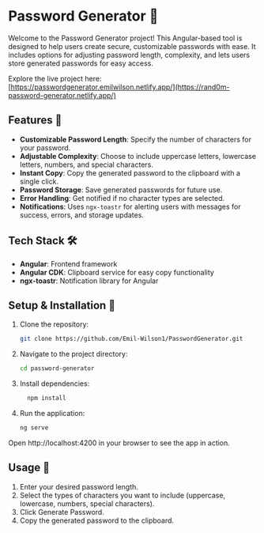 # Password Generator 🔐

Welcome to the Password Generator project! This Angular-based tool is designed to help users create secure, customizable passwords with ease. It includes options for adjusting password length, complexity, and lets users store generated passwords for easy access.

Explore the live project here: [https://passwordgenerator.emilwilson.netlify.app/](https://rand0m-password-generator.netlify.app/)

## Features 📌

- **Customizable Password Length**: Specify the number of characters for your password.
- **Adjustable Complexity**: Choose to include uppercase letters, lowercase letters, numbers, and special characters.
- **Instant Copy**: Copy the generated password to the clipboard with a single click.
- **Password Storage**: Save generated passwords for future use.
- **Error Handling**: Get notified if no character types are selected.
- **Notifications**: Uses `ngx-toastr` for alerting users with messages for success, errors, and storage updates.

## Tech Stack 🛠️

- **Angular**: Frontend framework
- **Angular CDK**: Clipboard service for easy copy functionality
- **ngx-toastr**: Notification library for Angular

## Setup & Installation 📝

1. Clone the repository:
   ```bash
   git clone https://github.com/Emil-Wilson1/PasswordGenerator.git

2. Navigate to the project directory:
   ```bash
   cd password-generator

3. Install dependencies:
   ```bash
     npm install
4. Run the application:
   ```bash
   ng serve
Open http://localhost:4200 in your browser to see the app in action.

## Usage 🚀

1. Enter your desired password length.
2. Select the types of characters you want to include (uppercase, lowercase, numbers, special characters).
3. Click Generate Password.
4. Copy the generated password to the clipboard.
